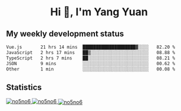 <h1 align="center">Hi 👋, I'm Yang Yuan</h1>


## My weekly development status
<!--START_SECTION:waka-->

```txt
Vue.js       21 hrs 14 mins  ████████████████████▓░░░░   82.20 %
JavaScript   2 hrs 17 mins   ██▒░░░░░░░░░░░░░░░░░░░░░░   08.88 %
TypeScript   2 hrs 7 mins    ██░░░░░░░░░░░░░░░░░░░░░░░   08.21 %
JSON         9 mins          ░░░░░░░░░░░░░░░░░░░░░░░░░   00.62 %
Other        1 min           ░░░░░░░░░░░░░░░░░░░░░░░░░   00.08 %
```

<!--END_SECTION:waka-->

## Statistics
<a href="https://github.com/anuraghazra/github-readme-stats">
  <img src="https://github-readme-stats.vercel.app/api/top-langs/?username=no5no6&theme=dracula" alt="no5no6">
</a>
<a href="https://github.com/anuraghazra/github-readme-stats">
  <img src="https://github-readme-stats.vercel.app/api?username=no5no6&show_icons=true&theme=dracula&line_height=40" alt="no5no6">
</a>
<a href="https://github.com/anuraghazra/github-readme-stats">
  <img align="center" src="https://github-readme-streak-stats.herokuapp.com/?user=no5no6&theme=dracula" alt="no5no6" />
</a>